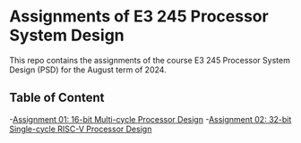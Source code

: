 # Assignments of E3 245 Processor System Design
This repo contains the assignments of the course E3 245 Processor System Design (PSD) for the August term of 2024.

## Table of Content
-[Assignment 01: 16-bit Multi-cycle Processor Design](/Assignment_01/)
-[Assignment 02: 32-bit Single-cycle RISC-V Processor Design](/Assignment_02/)